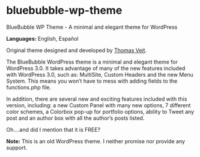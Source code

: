# bluebubble-wp-theme
BlueBubble WP Theme - A minimal and elegant theme for WordPress

<strong>Languages:</strong> English, Español

Original theme designed and developed by <a href="http://www.thomasveit.com" target="_blank">Thomas Veit</a>.
<p>The BlueBubble WordPress theme is a minimal and elegant theme for WordPress 3.0. It takes advantage of many of the new features included with WordPress 3.0, such as: MultiSite, Custom Headers and the new Menu System. This means you won&rsquo;t have to mess with adding fields to the functions.php file.</p>

<p>In addition, there are several new and exciting features included with this version, including: a new Custom Panel with many new options, 7 different color schemes, a Colorbox pop-up for portfolio options, ability to Tweet any post and an author box with all the author&rsquo;s posts listed.</p>

<p>Oh&hellip;.and did I mention that it is FREE?</p>

<strong>Note:</strong> This is an old WordPress theme. I neither promise nor provide any support.

